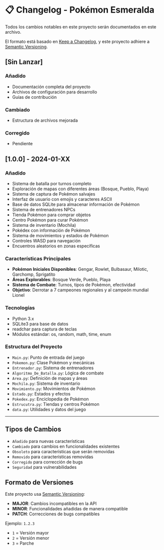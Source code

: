 # 📋 Changelog - Pokémon Esmeralda

Todos los cambios notables en este proyecto serán documentados en este archivo.

El formato está basado en [Keep a Changelog](https://keepachangelog.com/es-ES/1.0.0/),
y este proyecto adhiere a [Semantic Versioning](https://semver.org/spec/v2.0.0.html).

## [Sin Lanzar]

### Añadido
- Documentación completa del proyecto
- Archivos de configuración para desarrollo
- Guías de contribución

### Cambiado
- Estructura de archivos mejorada

### Corregido
- Pendiente

## [1.0.0] - 2024-01-XX

### Añadido
- Sistema de batalla por turnos completo
- Exploración de mapas con diferentes áreas (Bosque, Pueblo, Playa)
- Sistema de captura de Pokémon salvajes
- Interfaz de usuario con emojis y caracteres ASCII
- Base de datos SQLite para almacenar información de Pokémon
- Sistema de entrenadores NPCs
- Tienda Pokémon para comprar objetos
- Centro Pokémon para curar Pokémon
- Sistema de inventario (Mochila)
- Pokédex con información de Pokémon
- Sistema de movimientos y estados de Pokémon
- Controles WASD para navegación
- Encuentros aleatorios en zonas específicas

### Características Principales
- **Pokémon Iniciales Disponibles**: Gengar, Rowlet, Bulbasaur, Milotic, Garchomp, Sprigatito
- **Áreas Explorables**: Bosque Verde, Pueblo, Playa
- **Sistema de Combate**: Turnos, tipos de Pokémon, efectividad
- **Objetivo**: Derrotar a 7 campeones regionales y al campeón mundial Lionel

### Tecnologías
- Python 3.x
- SQLite3 para base de datos
- readchar para captura de teclas
- Módulos estándar: os, random, math, time, enum

### Estructura del Proyecto
- `Main.py`: Punto de entrada del juego
- `Pokemon.py`: Clase Pokémon y mecánicas
- `Entrenador.py`: Sistema de entrenadores
- `Algoritmo_De_Batalla.py`: Lógica de combate
- `Area.py`: Definición de mapas y áreas
- `Mochila.py`: Sistema de inventario
- `Movimiento.py`: Movimientos de Pokémon
- `Estado.py`: Estados y efectos
- `Pokedex.py`: Enciclopedia de Pokémon
- `Estrucutra.py`: Tiendas y centros Pokémon
- `data.py`: Utilidades y datos del juego

---

## Tipos de Cambios

- `Añadido` para nuevas características
- `Cambiado` para cambios en funcionalidades existentes
- `Obsoleto` para características que serán removidas
- `Removido` para características removidas
- `Corregido` para corrección de bugs
- `Seguridad` para vulnerabilidades

## Formato de Versiones

Este proyecto usa [Semantic Versioning](https://semver.org/):

- **MAJOR**: Cambios incompatibles en la API
- **MINOR**: Funcionalidades añadidas de manera compatible
- **PATCH**: Correcciones de bugs compatibles

Ejemplo: `1.2.3`
- `1` = Versión mayor
- `2` = Versión menor  
- `3` = Parche